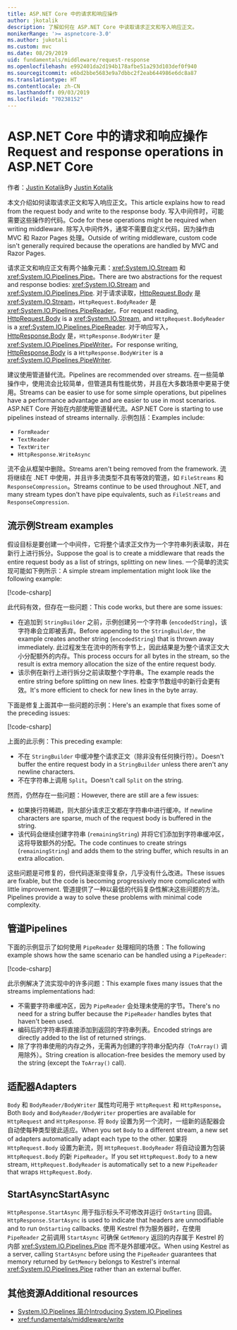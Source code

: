 ```yaml
---
title: ASP.NET Core 中的请求和响应操作
author: jkotalik
description: 了解如何在 ASP.NET Core 中读取请求正文和写入响应正文。
monikerRange: '>= aspnetcore-3.0'
ms.author: jukotali
ms.custom: mvc
ms.date: 08/29/2019
uid: fundamentals/middleware/request-response
ms.openlocfilehash: e992401da2d194b178afbe51a293d103def0f940
ms.sourcegitcommit: e6bd2bbe5683e9a7dbbc2f2eab644986e6dc8a87
ms.translationtype: HT
ms.contentlocale: zh-CN
ms.lasthandoff: 09/03/2019
ms.locfileid: "70238152"
---
```

# <a name="request-and-response-operations-in-aspnet-core"></a><span data-ttu-id="75dba-103">ASP.NET Core 中的请求和响应操作</span><span class="sxs-lookup"><span data-stu-id="75dba-103">Request and response operations in ASP.NET Core</span></span>

<span data-ttu-id="75dba-104">作者：[Justin Kotalik](https://github.com/jkotalik)</span><span class="sxs-lookup"><span data-stu-id="75dba-104">By [Justin Kotalik](https://github.com/jkotalik)</span></span>

<span data-ttu-id="75dba-105">本文介绍如何读取请求正文和写入响应正文。</span><span class="sxs-lookup"><span data-stu-id="75dba-105">This article explains how to read from the request body and write to the response body.</span></span> <span data-ttu-id="75dba-106">写入中间件时，可能需要这些操作的代码。</span><span class="sxs-lookup"><span data-stu-id="75dba-106">Code for these operations might be required when writing middleware.</span></span> <span data-ttu-id="75dba-107">除写入中间件外，通常不需要自定义代码，因为操作由 MVC 和 Razor Pages 处理。</span><span class="sxs-lookup"><span data-stu-id="75dba-107">Outside of writing middleware, custom code isn't generally required because the operations are handled by MVC and Razor Pages.</span></span>

<span data-ttu-id="75dba-108">请求正文和响应正文有两个抽象元素：<xref:System.IO.Stream> 和 <xref:System.IO.Pipelines.Pipe>。</span><span class="sxs-lookup"><span data-stu-id="75dba-108">There are two abstractions for the request and response bodies: <xref:System.IO.Stream> and <xref:System.IO.Pipelines.Pipe>.</span></span> <span data-ttu-id="75dba-109">对于请求读取，[HttpRequest.Body](xref:Microsoft.AspNetCore.Http.HttpRequest.Body) 是 <xref:System.IO.Stream>，`HttpRequest.BodyReader` 是 <xref:System.IO.Pipelines.PipeReader>。</span><span class="sxs-lookup"><span data-stu-id="75dba-109">For request reading, [HttpRequest.Body](xref:Microsoft.AspNetCore.Http.HttpRequest.Body) is a <xref:System.IO.Stream>, and `HttpRequest.BodyReader` is a <xref:System.IO.Pipelines.PipeReader>.</span></span> <span data-ttu-id="75dba-110">对于响应写入，[HttpResponse.Body](xref:Microsoft.AspNetCore.Http.HttpResponse.Body) 是，`HttpResponse.BodyWriter` 是 <xref:System.IO.Pipelines.PipeWriter>。</span><span class="sxs-lookup"><span data-stu-id="75dba-110">For response writing, [HttpResponse.Body](xref:Microsoft.AspNetCore.Http.HttpResponse.Body) is a `HttpResponse.BodyWriter` is a <xref:System.IO.Pipelines.PipeWriter>.</span></span>

<span data-ttu-id="75dba-111">建议使用管道替代流。</span><span class="sxs-lookup"><span data-stu-id="75dba-111">Pipelines are recommended over streams.</span></span> <span data-ttu-id="75dba-112">在一些简单操作中，使用流会比较简单，但管道具有性能优势，并且在大多数场景中更易于使用。</span><span class="sxs-lookup"><span data-stu-id="75dba-112">Streams can be easier to use for some simple operations, but pipelines have a performance advantage and are easier to use in most scenarios.</span></span> <span data-ttu-id="75dba-113">ASP.NET Core 开始在内部使用管道替代流。</span><span class="sxs-lookup"><span data-stu-id="75dba-113">ASP.NET Core is starting to use pipelines instead of streams internally.</span></span> <span data-ttu-id="75dba-114">示例包括：</span><span class="sxs-lookup"><span data-stu-id="75dba-114">Examples include:</span></span>

* `FormReader`
* `TextReader`
* `TextWriter`
* `HttpResponse.WriteAsync`

<span data-ttu-id="75dba-115">流不会从框架中删除。</span><span class="sxs-lookup"><span data-stu-id="75dba-115">Streams aren't being removed from the framework.</span></span> <span data-ttu-id="75dba-116">流将继续在 .NET 中使用，并且许多流类型不具有等效的管道，如 `FileStreams` 和 `ResponseCompression`。</span><span class="sxs-lookup"><span data-stu-id="75dba-116">Streams continue to be used throughout .NET, and many stream types don't have pipe equivalents, such as `FileStreams` and `ResponseCompression`.</span></span>

## <a name="stream-examples"></a><span data-ttu-id="75dba-117">流示例</span><span class="sxs-lookup"><span data-stu-id="75dba-117">Stream examples</span></span>

<span data-ttu-id="75dba-118">假设目标是要创建一个中间件，它将整个请求正文作为一个字符串列表读取，并在新行上进行拆分。</span><span class="sxs-lookup"><span data-stu-id="75dba-118">Suppose the goal is to create a middleware that reads the entire request body as a list of strings, splitting on new lines.</span></span> <span data-ttu-id="75dba-119">一个简单的流实现可能如下例所示：</span><span class="sxs-lookup"><span data-stu-id="75dba-119">A simple stream implementation might look like the following example:</span></span>

[!code-csharp[](request-response/samples/3.x/RequestResponseSample/Startup.cs?name=GetListOfStringsFromStream)]

<span data-ttu-id="75dba-120">此代码有效，但存在一些问题：</span><span class="sxs-lookup"><span data-stu-id="75dba-120">This code works, but there are some issues:</span></span>

* <span data-ttu-id="75dba-121">在追加到 `StringBuilder` 之前，示例创建另一个字符串 (`encodedString`)，该字符串会立即被丢弃。</span><span class="sxs-lookup"><span data-stu-id="75dba-121">Before appending to the `StringBuilder`, the example creates another string (`encodedString`) that is thrown away immediately.</span></span> <span data-ttu-id="75dba-122">此过程发生在流中的所有字节上，因此结果是为整个请求正文大小分配额外的内存。</span><span class="sxs-lookup"><span data-stu-id="75dba-122">This process occurs for all bytes in the stream, so the result is extra memory allocation the size of the entire request body.</span></span>
* <span data-ttu-id="75dba-123">该示例在新行上进行拆分之前读取整个字符串。</span><span class="sxs-lookup"><span data-stu-id="75dba-123">The example reads the entire string before splitting on new lines.</span></span> <span data-ttu-id="75dba-124">检查字节数组中的新行会更有效。</span><span class="sxs-lookup"><span data-stu-id="75dba-124">It's more efficient to check for new lines in the byte array.</span></span>

<span data-ttu-id="75dba-125">下面是修复上面其中一些问题的示例：</span><span class="sxs-lookup"><span data-stu-id="75dba-125">Here's an example that fixes some of the preceding issues:</span></span>

[!code-csharp[](request-response/samples/3.x/RequestResponseSample/Startup.cs?name=GetListOfStringsFromStreamMoreEfficient)]

<span data-ttu-id="75dba-126">上面的此示例：</span><span class="sxs-lookup"><span data-stu-id="75dba-126">This preceding example:</span></span>

* <span data-ttu-id="75dba-127">不在 `StringBuilder` 中缓冲整个请求正文（除非没有任何换行符）。</span><span class="sxs-lookup"><span data-stu-id="75dba-127">Doesn't buffer the entire request body in a `StringBuilder` unless there aren't any newline characters.</span></span>
* <span data-ttu-id="75dba-128">不在字符串上调用 `Split`。</span><span class="sxs-lookup"><span data-stu-id="75dba-128">Doesn't call `Split` on the string.</span></span>

<span data-ttu-id="75dba-129">然而，仍然存在一些问题：</span><span class="sxs-lookup"><span data-stu-id="75dba-129">However, there are still are a few issues:</span></span>

* <span data-ttu-id="75dba-130">如果换行符稀疏，则大部分请求正文都在字符串中进行缓冲。</span><span class="sxs-lookup"><span data-stu-id="75dba-130">If newline characters are sparse, much of the request body is buffered in the string.</span></span>
* <span data-ttu-id="75dba-131">该代码会继续创建字符串 (`remainingString`) 并将它们添加到字符串缓冲区，这将导致额外的分配。</span><span class="sxs-lookup"><span data-stu-id="75dba-131">The code continues to create strings (`remainingString`) and adds them to the string buffer, which results in an extra allocation.</span></span>

<span data-ttu-id="75dba-132">这些问题是可修复的，但代码逐渐变得复杂，几乎没有什么改进。</span><span class="sxs-lookup"><span data-stu-id="75dba-132">These issues are fixable, but the code is becoming progressively more complicated with little improvement.</span></span> <span data-ttu-id="75dba-133">管道提供了一种以最低的代码复杂性解决这些问题的方法。</span><span class="sxs-lookup"><span data-stu-id="75dba-133">Pipelines provide a way to solve these problems with minimal code complexity.</span></span>

## <a name="pipelines"></a><span data-ttu-id="75dba-134">管道</span><span class="sxs-lookup"><span data-stu-id="75dba-134">Pipelines</span></span>

<span data-ttu-id="75dba-135">下面的示例显示了如何使用 `PipeReader` 处理相同的场景：</span><span class="sxs-lookup"><span data-stu-id="75dba-135">The following example shows how the same scenario can be handled using a `PipeReader`:</span></span>

[!code-csharp[](request-response/samples/3.x/RequestResponseSample/Startup.cs?name=GetListOfStringFromPipe)]

<span data-ttu-id="75dba-136">此示例解决了流实现中的许多问题：</span><span class="sxs-lookup"><span data-stu-id="75dba-136">This example fixes many issues that the streams implementations had:</span></span>

* <span data-ttu-id="75dba-137">不需要字符串缓冲区，因为 `PipeReader` 会处理未使用的字节。</span><span class="sxs-lookup"><span data-stu-id="75dba-137">There's no need for a string buffer because the `PipeReader` handles bytes that haven't been used.</span></span>
* <span data-ttu-id="75dba-138">编码后的字符串将直接添加到返回的字符串列表。</span><span class="sxs-lookup"><span data-stu-id="75dba-138">Encoded strings are directly added to the list of returned strings.</span></span>
* <span data-ttu-id="75dba-139">除了字符串使用的内存之外，无需再为创建的字符串分配内存（`ToArray()` 调用除外）。</span><span class="sxs-lookup"><span data-stu-id="75dba-139">String creation is allocation-free besides the memory used by the string (except the `ToArray()` call).</span></span>

## <a name="adapters"></a><span data-ttu-id="75dba-140">适配器</span><span class="sxs-lookup"><span data-stu-id="75dba-140">Adapters</span></span>

<span data-ttu-id="75dba-141">`Body` 和 `BodyReader/BodyWriter` 属性均可用于 `HttpRequest` 和 `HttpResponse`。</span><span class="sxs-lookup"><span data-stu-id="75dba-141">Both `Body` and `BodyReader/BodyWriter` properties are available for `HttpRequest` and `HttpResponse`.</span></span> <span data-ttu-id="75dba-142">将 `Body` 设置为另一个流时，一组新的适配器会自动使每种类型彼此适应。</span><span class="sxs-lookup"><span data-stu-id="75dba-142">When you set `Body` to a different stream, a new set of adapters automatically adapt each type to the other.</span></span> <span data-ttu-id="75dba-143">如果将 `HttpRequest.Body` 设置为新流，则 `HttpRequest.BodyReader` 将自动设置为包装 `HttpRequest.Body` 的新 `PipeReader`。</span><span class="sxs-lookup"><span data-stu-id="75dba-143">If you set `HttpRequest.Body` to a new stream, `HttpRequest.BodyReader` is automatically set to a new `PipeReader` that wraps `HttpRequest.Body`.</span></span>

## <a name="startasync"></a><span data-ttu-id="75dba-144">StartAsync</span><span class="sxs-lookup"><span data-stu-id="75dba-144">StartAsync</span></span>

<span data-ttu-id="75dba-145">`HttpResponse.StartAsync` 用于指示标头不可修改并运行 `OnStarting` 回调。</span><span class="sxs-lookup"><span data-stu-id="75dba-145">`HttpResponse.StartAsync` is used to indicate that headers are unmodifiable and to run `OnStarting` callbacks.</span></span> <span data-ttu-id="75dba-146">使用 Kestrel 作为服务器时，在使用 `PipeReader` 之前调用 `StartAsync` 可确保 `GetMemory` 返回的内存属于 Kestrel 的内部 <xref:System.IO.Pipelines.Pipe> 而不是外部缓冲区。</span><span class="sxs-lookup"><span data-stu-id="75dba-146">When using Kestrel as a server, calling `StartAsync` before using the `PipeReader` guarantees that memory returned by `GetMemory` belongs to Kestrel's internal <xref:System.IO.Pipelines.Pipe> rather than an external buffer.</span></span>

## <a name="additional-resources"></a><span data-ttu-id="75dba-147">其他资源</span><span class="sxs-lookup"><span data-stu-id="75dba-147">Additional resources</span></span>

* [<span data-ttu-id="75dba-148">System.IO.Pipelines 简介</span><span class="sxs-lookup"><span data-stu-id="75dba-148">Introducing System.IO.Pipelines</span></span>](https://devblogs.microsoft.com/dotnet/system-io-pipelines-high-performance-io-in-net/)
* <xref:fundamentals/middleware/write>
